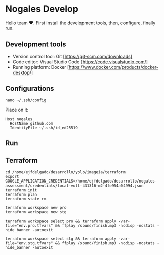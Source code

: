 # Nogales Develop

Hello team ❤️. First install the development tools, then, configure, finally run.

## Development tools
- Version control tool: Git [https://git-scm.com/downloads]
- Code editor: Visual Studio Code [https://code.visualstudio.com/]
- Running platform: Docker [https://www.docker.com/products/docker-desktop/]

## Configurations

```
nano ~/.ssh/config
```
Place on it:
```
Host nogales
  HostName github.com
  IdentityFile ~/.ssh/id_ed25519
```
## Run

## Terraform
```
cd /home/ejfdelgado/desarrollo/yolo/imageia/terraform
export GOOGLE_APPLICATION_CREDENTIALS=/home/ejfdelgado/desarrollo/nogales-assessment/credentials/local-volt-431316-m2-4fe954a04994.json
terraform init
terraform plan
terraform state rm

terraform workspace new pro
terraform workspace new stg

terraform workspace select pro && terraform apply -var-file="env.pro.tfvars" && ffplay /sound/finish.mp3 -nodisp -nostats -hide_banner -autoexit

terraform workspace select stg && terraform apply -var-file="env.stg.tfvars" && ffplay /sound/finish.mp3 -nodisp -nostats -hide_banner -autoexit

